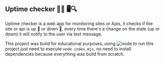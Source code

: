 ## Uptime checker 🔺🔻 🖥️🔍

Uptime checker is a web app for monitoring sites or Apis, it checks if the site or api is up 🔺 or down 🔻, every time there's a change on the state (up or down) it will notify to the user via text message.

This project was build for educational purposes, using  ![node](https://img.shields.io/static/v1?label=Node&message=v.16.13.0&color=green) to run this project just need to execute `node index.mjs`, no need to install dependencies because everything was build from scratch.
